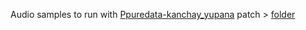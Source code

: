 Audio samples to run with [Ppuredata-kanchay_yupana](software/puredata-kanchay_yupana) patch > [folder](samples)